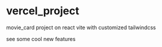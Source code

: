 # vercel_project
movie_card project on react vite with customized tailwindcss

see some cool new features
